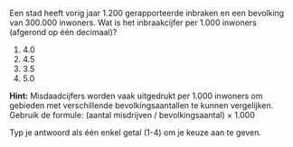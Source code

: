 Een stad heeft vorig jaar 1.200 gerapporteerde inbraken en een bevolking van 300.000 inwoners. Wat is het inbraakcijfer per 1.000 inwoners (afgerond op één decimaal)?

1.	4.0
2.	4.5
3.	3.5
4.	5.0

**Hint:** Misdaadcijfers worden vaak uitgedrukt per 1.000 inwoners om gebieden met verschillende bevolkingsaantallen te kunnen vergelijken. Gebruik de formule: (aantal misdrijven / bevolkingsaantal) × 1.000

Typ je antwoord als één enkel getal (1-4) om je keuze aan te geven.

